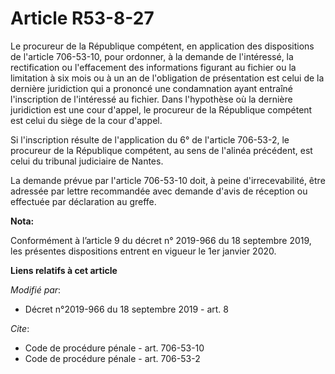 # Article R53-8-27

Le procureur de la République compétent, en application des dispositions de l'article 706-53-10, pour ordonner, à la demande
de l'intéressé, la rectification ou l'effacement des informations figurant au fichier ou la limitation à six mois ou à un an
de l'obligation de présentation est celui de la dernière juridiction qui a prononcé une condamnation ayant entraîné
l'inscription de l'intéressé au fichier. Dans l'hypothèse où la dernière juridiction est une cour d'appel, le procureur de la
République compétent est celui du siège de la cour d'appel. 

Si l'inscription résulte de l'application du 6° de l'article 706-53-2, le procureur de la République compétent, au sens de
l'alinéa précédent, est celui du   tribunal judiciaire de Nantes. 

La demande prévue par l'article 706-53-10 doit, à peine d'irrecevabilité, être adressée par lettre recommandée avec demande
d'avis de réception ou effectuée par déclaration au greffe.

**Nota:**

Conformément à l’article 9 du décret n° 2019-966 du 18 septembre 2019, les présentes dispositions entrent en vigueur le 1er
janvier 2020.

**Liens relatifs à cet article**

_Modifié par_:

  - Décret n°2019-966 du 18 septembre 2019 - art. 8

_Cite_:

  - Code de procédure pénale - art. 706-53-10
  - Code de procédure pénale - art. 706-53-2
